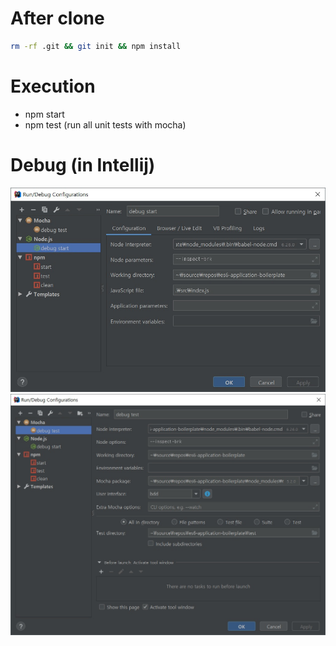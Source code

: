 # After clone
```zsh
rm -rf .git && git init && npm install
```

# Execution
* npm start
* npm test (run all unit tests with mocha)

# Debug (in Intellij)
![](./resource/debug_start.jpg)
![](./resource/debug_test.jpg)
